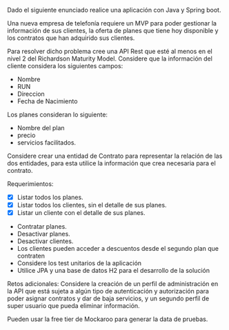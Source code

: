 Dado el siguiente enunciado realice una aplicación con Java y Spring boot.

Una nueva empresa de telefonía requiere un MVP para poder gestionar la información de sus clientes,
la oferta de planes que tiene hoy disponible y los contratos que han adquirido sus clientes.

Para resolver dicho problema cree una API Rest que esté al menos en el nivel 2 del Richardson Maturity Model.
Considere que la información del cliente considera los siguientes campos:
 * Nombre
 * RUN
 * Direccion 
 * Fecha de Nacimiento
   
Los planes consideran lo siguiente:
 * Nombre del plan
 * precio 
 * servicios facilitados.
  
Considere crear una entidad de Contrato para representar la relación de las dos entidades,
para esta utilice la información que crea necesaria para el contrato.

Requerimientos:
  * [X] Listar todos los planes. 
  * [X] Listar todos los clientes, sin el detalle de sus planes.
  * [X] Listar un cliente con el detalle de sus planes.
  * Contratar planes.
  * Desactivar planes.
  * Desactivar clientes.
  * Los clientes pueden acceder a descuentos desde el segundo plan que contraten 
  * Considere los test unitarios de la aplicación 
  * Utilice JPA y una base de datos H2 para el desarrollo de la solución
   
Retos adicionales:
Considere la creación de un perfil de administración en la API que está sujeta a algún tipo de autenticación y autorización 
para poder asignar contratos y dar de baja servicios, y un segundo perfil de super usuario que pueda eliminar información.

Pueden usar la free tier de Mockaroo para generar la data de pruebas.






























